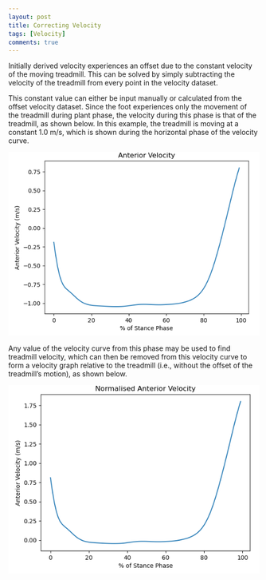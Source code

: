 ```yaml
---
layout: post
title: Correcting Velocity
tags: [Velocity]
comments: true
---
```


Initially derived velocity experiences an offset due to the constant velocity of the moving treadmill. This can be solved by simply subtracting the velocity of the treadmill from every point in the velocity dataset.

This constant value can either be input manually or calculated from the offset velocity dataset. Since the foot experiences only the movement of the treadmill during plant phase, the velocity during this phase is that of the treadmill, as shown below. In this example, the treadmill is moving at a constant 1.0 m/s, which is shown during the horizontal phase of the velocity curve. 

![Velocity](/assets/img/Velocity.PNG)

Any value of the velocity curve from this phase may be used to find treadmill velocity, which can then be removed from this velocity curve to form a velocity graph relative to the treadmill (i.e., without the offset of the treadmill’s motion), as shown below. 

![Normalised Velocity](/assets/img/NormalisedVelocity.PNG)

